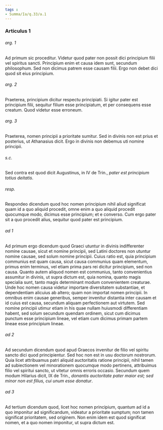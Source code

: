 ```yaml
---
tags : 
- Summa/Ia/q.33/a.1
---
```


### Articulus 1

###### arg. 1
Ad primum sic proceditur. Videtur quod pater non possit dici principium filii vel spiritus sancti. Principium enim et causa idem sunt, secundum philosophum. Sed non dicimus patrem esse causam filii. Ergo non debet dici quod sit eius principium.

###### arg. 2
Praeterea, principium dicitur respectu principiati. Si igitur pater est principium filii, sequitur filium esse principiatum, et per consequens esse creatum. Quod videtur esse erroneum.

###### arg. 3
Praeterea, nomen principii a prioritate sumitur. Sed in divinis non est prius et posterius, ut Athanasius dicit. Ergo in divinis non debemus uti nomine principii.

###### s.c.
Sed contra est quod dicit Augustinus, in IV de Trin., *pater est principium totius deitatis*.

###### resp.
Respondeo dicendum quod hoc nomen principium nihil aliud significat quam id a quo aliquid procedit, omne enim a quo aliquid procedit quocumque modo, dicimus esse principium; et e converso. Cum ergo pater sit a quo procedit alius, sequitur quod pater est principium.

###### ad 1
Ad primum ergo dicendum quod Graeci utuntur in divinis indifferenter nomine causae, sicut et nomine principii, sed Latini doctores non utuntur nomine causae, sed solum nomine principii. Cuius ratio est, quia principium communius est quam causa, sicut causa communius quam elementum, primus enim terminus, vel etiam prima pars rei dicitur principium, sed non causa. Quanto autem aliquod nomen est communius, tanto convenientius assumitur in divinis, ut supra dictum est, quia nomina, quanto magis specialia sunt, tanto magis determinant modum convenientem creaturae. Unde hoc nomen causa videtur importare diversitatem substantiae, et dependentiam alicuius ab altero; quam non importat nomen principii. In omnibus enim causae generibus, semper invenitur distantia inter causam et id cuius est causa, secundum aliquam perfectionem aut virtutem. Sed nomine principii utimur etiam in his quae nullam huiusmodi differentiam habent, sed solum secundum quendam ordinem, sicut cum dicimus punctum esse principium lineae, vel etiam cum dicimus primam partem lineae esse principium lineae.

###### ad 2
Ad secundum dicendum quod apud Graecos invenitur de filio vel spiritu sancto dici quod principientur. Sed hoc non est in usu doctorum nostrorum. Quia licet attribuamus patri aliquid auctoritatis ratione principii, nihil tamen ad subiectionem vel minorationem quocumque modo pertinens, attribuimus filio vel spiritui sancto, ut vitetur omnis erroris occasio. Secundum quem modum Hilarius dicit, IX de Trin., *donantis auctoritate pater maior est; sed minor non est filius, cui unum esse donatur*.

###### ad 3
Ad tertium dicendum quod, licet hoc nomen principium, quantum ad id a quo imponitur ad significandum, videatur a prioritate sumptum; non tamen significat prioritatem, sed originem. Non enim idem est quod significat nomen, et a quo nomen imponitur, ut supra dictum est.

